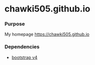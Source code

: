 # chawki505.github.io

### Purpose
My homepage https://chawki505.github.io

### Dependencies

- [bootstrap v4](https://getbootstrap.com/docs/4.4/getting-started/introduction/)
